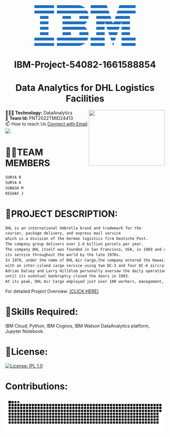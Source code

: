 <div align="center">
<a href="https://github.com/othneildrew/Best-README-Template">
<img src="https://github.com/SuryaR-25/ReadMe-Temp/blob/master/images/IBM_logo.svg.png" alt="Logo" width="320" height="128" >
</a>
 
# IBM-Project-54082-1661588854
# Data Analytics for DHL Logistics Facilities
<img src="https://cdn.dribbble.com/users/2929464/screenshots/5732611/media/9e4c99f2dccc3103c274715ac928490f.gif" align="right" width="240" height="175"/>
</div>

👨🏻‍💻 <b>Technology:</b> DataAnalytics <br>
📱  <b>Team Id: </b>PNT2022TMID24413 <br>
📫 How to reach Us <a href = "mailto: suryarsrm@gmail.com">Connect with Email</a><br>
![](https://komarev.com/ghpvc/?username=IBM-Project-54082-1661588854&label=PROFILE+VIEWS) 
# **👩‍👦TEAM MEMBERS**    
```html                      
SURYA R         
SURYA K       
SUBASH M         
KESHAV J             
``` 

# **📜PROJECT DESCRIPTION:**
```html
DHL is an international Umbrella brand and trademark for the 
courier, package delivery, and express mail service 
which is a division of the German logistics firm Deutsche Post.
The company group delivers over 1.6 billion parcels per year.
The company DHL itself was founded in San Francisco, USA, in 1969 and expanded 
its service throughout the world by the late 1970s. 
In 1979, under the name of DHL Air Cargo,the company entered the Hawaiian Islands 
with an inter-island cargo service using two DC-3 and four DC-6 aircraft.
Adrian Dalsey and Larry Hillblom personally oversaw the daily operations
until its eventual bankruptcy closed the doors in 1983. 
At its peak, DHL Air Cargo employed just over 100 workers, management, and pilots.
```
For detailed Project Overview: [[CLICK HERE]](https://drive.google.com/file/d/1H4D3L1QbcOKLXcXVlIKrOh3yMdUFyRcQ/view?usp=sharing)


# **🎯Skills Required:**
IBM Cloud, Python, IBM Cognos, IBM Watson DataAnalytics platform, Jupyter Notebook.

# 🔑License:
[![License: IPL 1.0](https://img.shields.io/badge/License-IPL_1.0-blue.svg)](https://github.com/IBM-EPBL/IBM-Project-54082-1661588854/blob/main/LICENSE)

# Contributions:
![Snake animation](https://github.com/SuryaR-25/Snake/blob/main/profile-output/github-contribution-grid-snake.svg)
